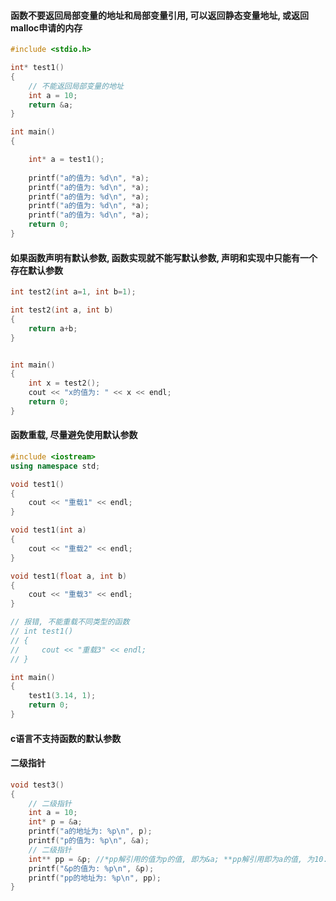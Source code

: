#### 函数不要返回局部变量的地址和局部变量引用, 可以返回静态变量地址, 或返回malloc申请的内存
```c
#include <stdio.h>

int* test1()
{
	// 不能返回局部变量的地址
	int a = 10;
	return &a;
}

int main()
{

	int* a = test1();
	
	printf("a的值为: %d\n", *a);
	printf("a的值为: %d\n", *a);
	printf("a的值为: %d\n", *a);
	printf("a的值为: %d\n", *a);
	printf("a的值为: %d\n", *a);
	return 0;
}
```
#### 如果函数声明有默认参数, 函数实现就不能写默认参数, 声明和实现中只能有一个存在默认参数
```c++
int test2(int a=1, int b=1);

int test2(int a, int b)
{
    return a+b;
}


int main()
{
    int x = test2();
    cout << "x的值为: " << x << endl;
    return 0;
}
```
#### 函数重载, 尽量避免使用默认参数
```c++
#include <iostream>
using namespace std;

void test1()
{
    cout << "重载1" << endl;
}

void test1(int a)
{
    cout << "重载2" << endl;
}

void test1(float a, int b)
{
    cout << "重载3" << endl;
}

// 报错, 不能重载不同类型的函数
// int test1()
// {
//     cout << "重载3" << endl;
// }

int main()
{
    test1(3.14, 1);
    return 0;
}
```
#### c语言不支持函数的默认参数
#### 二级指针
```c
void test3()
{
    // 二级指针
    int a = 10;
    int* p = &a;
    printf("a的地址为: %p\n", p);
    printf("p的值为: %p\n", &a);
    // 二级指针
    int** pp = &p; //*pp解引用的值为p的值, 即为&a; **pp解引用即为a的值, 为10.
    printf("&p的值为: %p\n", &p);
    printf("pp的地址为: %p\n", pp);
}
```